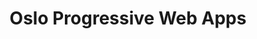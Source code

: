 ---
key: oslo_pwa
title: Oslo Progressive Web Apps
category: communities
website: 'https://www.meetup.com/Oslo-Progressive-Web-Apps/'
---